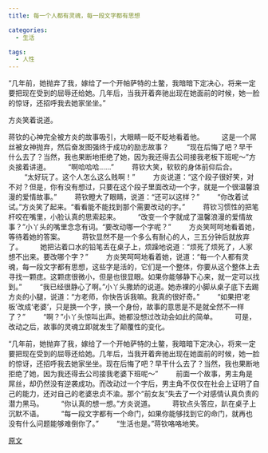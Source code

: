 ```yaml
---
title: 每一个人都有灵魂，每一段文字都有思想

categories:
  - 生活

tags:
  - 人性
---
```


“几年前，她抛弃了我，嫁给了一个开帕萨特的土鳖，我暗暗下定决心，将来一定要把现在受到的屈辱还给她。几年后，当我开着奔驰出现在她面前的时候，她一脸的惊讶，还招呼我去她家坐坐。”

<!-- more -->

方炎笑着说道。

蒋钦的心神完全被方炎的故事吸引，大眼睛一眨不眨地看着他。
　　
这是一个屌丝被女神抛弃，然后奋发图强终于成功的励志故事？
　　
“现在后悔了吧？早干什么去了？当然，我也果断地拒绝了她，因为我还得去公司接我老板下班呢～”方炎接着讲道。
　　
“啊哈哈哈......”
　　
蒋钦大笑，软软的身体前仰后合。
　　
“太好玩了。这个人怎么这么贱啊！”
　　
方炎说道：“这个段子很好笑，对不对？但是，你有没有想过，只要在这个段子里面改动一个字，就是一个很温馨浪漫的爱情故事。”
　　
蒋钦瞪大了眼睛，说道：“还可以这样？”
　　
“你改着试试。”方炎笑了起来。“看看能不能找到那个需要改动的字。”
　　
蒋钦习惯性的把笔杆咬在嘴里，小脸认真的思索起来。
　　
“改变一个字就成了温馨浪漫的爱情故事？”小丫头的嘴里念念有词。“要改动哪一个字呢？”
　　
方炎笑呵呵地看着她，等待着她的答案。
　　
蒋钦显然不是一个多么有耐心的人，三五分钟后就放弃了。
　　
她把沾着口水的铅笔丢在桌子上，烦躁地说道：“烦死了烦死了，人家想不出来。要改哪个字？”
　　
方炎笑呵呵地看着她，说道：“每一个人都有灵魂，每一段文字都有思想，这些字是活的，它们是一个整体，你要从这个整体上去寻找一颗痣。这颗痣很微小，但是也很显眼。如果你能够静下心来，就一定可以找到。”
　　
“我已经很静心了啊。”小丫头撒娇的说道。她赤裸的小脚从桌子底下去踢方炎的小腿，说道：“方老师，你快告诉我嘛。我真的很好奇。”
　　
“如果把‘老板’改成‘老婆’，只是换一个字，换一个身份，故事的意思是不是就全然不一样了？”
　　
“啊？”小丫头惊叫出声。她都没想过改动会如此的简单。
　　
可是，改动之后，故事的灵魂立即就发生了颠覆性的变化。

“几年前，她抛弃了我，嫁给了一个开帕萨特的土鳖，我暗暗下定决心，将来一定要把现在受到的屈辱还给她。几年后，当我开着奔驰出现在她面前的时候，她一脸的惊讶，还招呼我去她家坐坐。现在后悔了吧？早干什么去了？当然，我也果断地拒绝了她，因为我还得去公司接我老婆下班呢～”
　　
前面一个故事，男主角是屌丝，却仍然没有逆袭成功。而改动过一个字后，男主角不仅仅在社会上证明了自己的能力，还对自己的老婆忠贞不渝。那个“前女友”失去了一个对感情认真负责的潜力黑马。
　　
“你认真的想一想。”方炎说道。
　　
蒋钦点头答应，趴在桌子上沉默不语。
　　
“每一段文字都有一个命门，如果你能够找到它的命门，就再也没有什么问题能够难倒你了。”
　　
“生活也是。”蒋钦咯咯地笑。

[原文](http://book.zongheng.com/chapter/347511/5872956.html)

